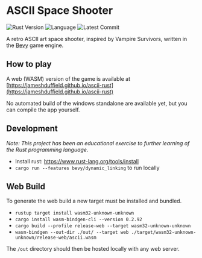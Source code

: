 # ASCII Space Shooter

![Rust Version](https://img.shields.io/static/v1?logo=Rust&label=&message=1.70&color=grey)
![Language](https://img.shields.io/github/languages/top/jameshduffield/ascii-rust)
![Latest Commit](https://img.shields.io/github/last-commit/jameshduffield/ascii-rust)

A retro ASCII art space shooter, inspired by Vampire Survivors, written in the [Bevy](https://bevyengine.org/) game engine.

## How to play

A web (WASM) version of the game is available at [https://jameshduffield.github.io/ascii-rust](https://jameshduffield.github.io/ascii-rust)

No automated build of the windows standalone are available yet, but you can compile the app yourself.

## Development

*Note: This project has been an educational exercise to further learning of the Rust programming language.*


- Install rust: https://www.rust-lang.org/tools/install
- `cargo run --features bevy/dynamic_linking` to run locally

## Web Build

To generate the web build a new target must be installed and bundled.

- `rustup target install wasm32-unknown-unknown`
- `cargo install wasm-bindgen-cli --version 0.2.92`
- `cargo build --profile release-web --target wasm32-unknown-unknown`
- `wasm-bindgen --out-dir ./out/ --target web ./target/wasm32-unknown-unknown/release-web/ascii.wasm`

The `/out` directory should then be hosted locally with any web server.